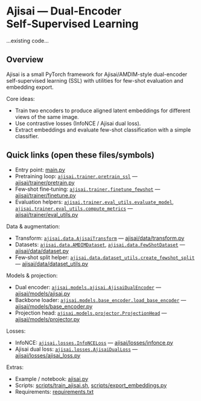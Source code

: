 # Ajisai — Dual‑Encoder Self‑Supervised Learning

...existing code...

## Overview

Ajisai is a small PyTorch framework for Ajisai/AMDIM-style dual-encoder self-supervised learning (SSL) with utilities for few-shot evaluation and embedding export.

Core ideas:

- Train two encoders to produce aligned latent embeddings for different views of the same image.
- Use contrastive losses (InfoNCE / Ajisai dual loss).
- Extract embeddings and evaluate few-shot classification with a simple classifier.

## Quick links (open these files/symbols)

- Entry point: [main.py](main.py)
- Pretraining loop: [`ajisai.trainer.pretrain_ssl`](ajisai/trainer/pretrain.py) — [ajisai/trainer/pretrain.py](ajisai/trainer/pretrain.py)
- Few‑shot fine‑tuning: [`ajisai.trainer.finetune_fewshot`](ajisai/trainer/finetune.py) — [ajisai/trainer/finetune.py](ajisai/trainer/finetune.py)
- Evaluation helpers: [`ajisai.trainer.eval_utils.evaluate_model`](ajisai/trainer/eval_utils.py), [`ajisai.trainer.eval_utils.compute_metrics`](ajisai/trainer/eval_utils.py) — [ajisai/trainer/eval_utils.py](ajisai/trainer/eval_utils.py)

Data & augmentation:

- Transform: [`ajisai.data.AjisaiTransform`](ajisai/data/transform.py) — [ajisai/data/transform.py](ajisai/data/transform.py)
- Datasets: [`ajisai.data.AMDIMDataset`](ajisai/data/dataset.py), [`ajisai.data.FewShotDataset`](ajisai/data/dataset.py) — [ajisai/data/dataset.py](ajisai/data/dataset.py)
- Few‑shot split helper: [`ajisai.data.dataset_utils.create_fewshot_split`](ajisai/data/dataset_utils.py) — [ajisai/data/dataset_utils.py](ajisai/data/dataset_utils.py)

Models & projection:

- Dual encoder: [`ajisai.models.ajisai.AjisaiDualEncoder`](ajisai/models/ajisai.py) — [ajisai/models/ajisai.py](ajisai/models/ajisai.py)
- Backbone loader: [`ajisai.models.base_encoder.load_base_encoder`](ajisai/models/base_encoder.py) — [ajisai/models/base_encoder.py](ajisai/models/base_encoder.py)
- Projection head: [`ajisai.models.projector.ProjectionHead`](ajisai/models/projector.py) — [ajisai/models/projector.py](ajisai/models/projector.py)

Losses:

- InfoNCE: [`ajisai.losses.InfoNCELoss`](ajisai/losses/infonce.py) — [ajisai/losses/infonce.py](ajisai/losses/infonce.py)
- Ajisai dual loss: [`ajisai.losses.AjisaiDualLoss`](ajisai/losses/ajisai_loss.py) — [ajisai/losses/ajisai_loss.py](ajisai/losses/ajisai_loss.py)

Extras:

- Example / notebook: [ajisai.py](ajisai.py)
- Scripts: [scripts/train_ajisai.sh](scripts/train_ajisai.sh), [scripts/export_embeddings.py](scripts/export_embeddings.py)
- Requirements: [requirements.txt](requirements.txt)